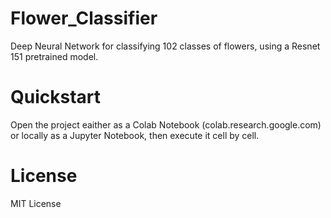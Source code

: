 # Flower_Classifier
Deep Neural Network for classifying 102 classes of flowers, using a Resnet 151 pretrained model.

# Quickstart
Open the project eaither as a Colab Notebook (colab.research.google.com) or locally as a Jupyter Notebook,
then execute it cell by cell.

# License
MIT License
